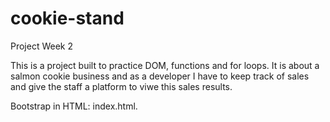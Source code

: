 # cookie-stand
Project Week 2

This is a project built to practice DOM, functions and for loops.
It is about a salmon cookie business and as a developer I have to keep track of sales and 
give the staff a platform to viwe this sales results.

Bootstrap in HTML: index.html.
